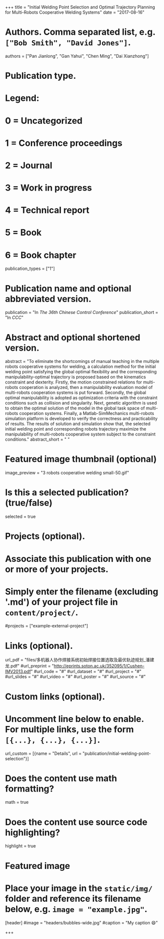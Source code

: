 +++
title = "Initial Welding Point Selection and Optimal Trajectory Planning for Multi-Robots Cooperative Welding Systems"
date = "2017-08-16"

# Authors. Comma separated list, e.g. `["Bob Smith", "David Jones"]`.
authors = ["Pan Jianlong", "Gan Yahui", "Chen Ming", "Dai Xianzhong"]

# Publication type.
# Legend:
# 0 = Uncategorized
# 1 = Conference proceedings
# 2 = Journal
# 3 = Work in progress
# 4 = Technical report
# 5 = Book
# 6 = Book chapter
publication_types = ["1"]

# Publication name and optional abbreviated version.
publication = "In *The 36th Chinese Control Conference*"
publication_short = "In *CCC*"

# Abstract and optional shortened version.
abstract = "To eliminate the shortcomings of manual teaching in the multiple robots cooperative systems for welding, a calculation method for the initial welding point satisfying the global optimal flexibility and the corresponding manipulability-optimal trajectory is proposed based on the kinematics constraint and dexterity. Firstly, the motion constrained relations for multi-robots cooperation is analyzed, then a manipulability evaluation model of multi-robots cooperation systems is put forward. Secondly, the global optimal manipulability is adopted as optimization criteria with the constraint conditions such as collision and singularity. Next, genetic algorithm is used to obtain the optimal solution of the model in the global task space of multi-robots cooperation systems. Finally, a Matlab-SimMechanics multi-robots simulation platform is developed to verify the correctness and practicability of results. The results of solution and simulation show that, the selected initial welding point and corresponding robots trajectory maximize the manipulability of multi-robots cooperative system subject to the constraint conditions."
abstract_short = " "

# Featured image thumbnail (optional)
image_preview = "3 robots cooperative welding small-50.gif"

# Is this a selected publication? (true/false)
selected = true

# Projects (optional).
#   Associate this publication with one or more of your projects.
#   Simply enter the filename (excluding '.md') of your project file in `content/project/`.
#projects = ["example-external-project"]

# Links (optional).
url_pdf = "files/多机器人协作焊接系统初始焊接位置选取及最优轨迹规划_潘建龙.pdf"
#url_preprint = "http://eprints.soton.ac.uk/352095/1/Cushen-IMV2013.pdf"
#url_code = "#"
#url_dataset = "#"
#url_project = "#"
#url_slides = "#"
#url_video = "#"
#url_poster = "#"
#url_source = "#"

# Custom links (optional).
#   Uncomment line below to enable. For multiple links, use the form `[{...}, {...}, {...}]`.
url_custom = [{name = "Details", url = "publication/initial-welding-point-selection"}]

# Does the content use math formatting?
math = true

# Does the content use source code highlighting?
highlight = true

# Featured image
# Place your image in the `static/img/` folder and reference its filename below, e.g. `image = "example.jpg"`.
[header]
#image = "headers/bubbles-wide.jpg"
#caption = "My caption :smile:"

+++

<!-- More detail can easily be written here using *Markdown* and $\rm \LaTeX$ math code.-->
